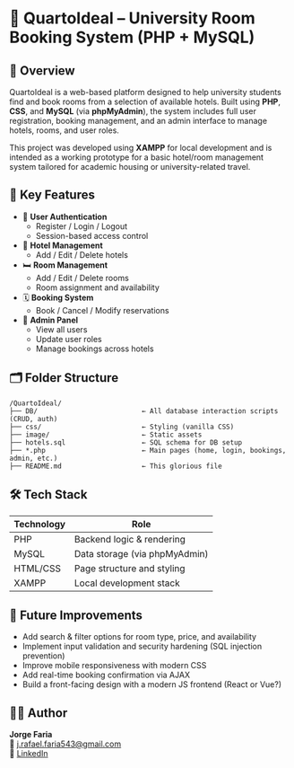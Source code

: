 # 📏 QuartoIdeal – University Room Booking System (PHP + MySQL)

## 📌 Overview

QuartoIdeal is a web-based platform designed to help university students find and book rooms from a selection of available hotels. Built using **PHP**, **CSS**, and **MySQL** (via **phpMyAdmin**), the system includes full user registration, booking management, and an admin interface to manage hotels, rooms, and user roles.

This project was developed using **XAMPP** for local development and is intended as a working prototype for a basic hotel/room management system tailored for academic housing or university-related travel.

## 🧠 Key Features

- 🔐 **User Authentication**
  - Register / Login / Logout
  - Session-based access control
- 🏨 **Hotel Management**
  - Add / Edit / Delete hotels
- 🛏️ **Room Management**
  - Add / Edit / Delete rooms
  - Room assignment and availability
- 🗓️ **Booking System**
  - Book / Cancel / Modify reservations
- 👮 **Admin Panel**
  - View all users
  - Update user roles
  - Manage bookings across hotels

## 🗂️ Folder Structure

```
/QuartoIdeal/
├── DB/                          ← All database interaction scripts (CRUD, auth)
├── css/                         ← Styling (vanilla CSS)
├── image/                       ← Static assets
├── hotels.sql                   ← SQL schema for DB setup
├── *.php                        ← Main pages (home, login, bookings, admin, etc.)
├── README.md                    ← This glorious file
```

## 🛠️ Tech Stack

| Technology   | Role                        |
|--------------|-----------------------------|
| PHP          | Backend logic & rendering   |
| MySQL        | Data storage (via phpMyAdmin) |
| HTML/CSS     | Page structure and styling  |
| XAMPP        | Local development stack     |


## 🎯 Future Improvements

- Add search & filter options for room type, price, and availability
- Implement input validation and security hardening (SQL injection prevention)
- Improve mobile responsiveness with modern CSS
- Add real-time booking confirmation via AJAX
- Build a front-facing design with a modern JS frontend (React or Vue?)

## 👨‍💻 Author

**Jorge Faria**  
📧 j.rafael.faria543@gmail.com  
🔗 [LinkedIn](https://www.linkedin.com/in/fariajorge)

